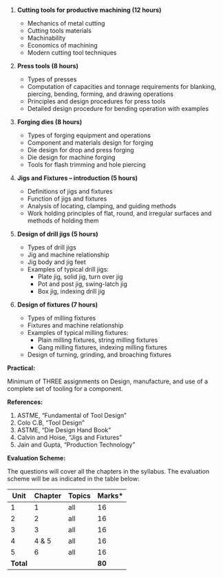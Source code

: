 1. **Cutting tools for productive machining (12 hours)**
   - Mechanics of metal cutting
   - Cutting tools materials
   - Machinability
   - Economics of machining
   - Modern cutting tool techniques

2. **Press tools (8 hours)**
   - Types of presses
   - Computation of capacities and tonnage requirements for blanking, piercing, bending, forming, and drawing operations
   - Principles and design procedures for press tools
   - Detailed design procedure for bending operation with examples

3. **Forging dies (8 hours)**
   - Types of forging equipment and operations
   - Component and materials design for forging
   - Die design for drop and press forging
   - Die design for machine forging
   - Tools for flash trimming and hole piercing

4. **Jigs and Fixtures – introduction (5 hours)**
   - Definitions of jigs and fixtures
   - Function of jigs and fixtures
   - Analysis of locating, clamping, and guiding methods
   - Work holding principles of flat, round, and irregular surfaces and methods of holding them

5. **Design of drill jigs (5 hours)**
   - Types of drill jigs
   - Jig and machine relationship
   - Jig body and jig feet
   - Examples of typical drill jigs:
     - Plate jig, solid jig, turn over jig
     - Pot and post jig, swing-latch jig
     - Box jig, indexing drill jig

6. **Design of fixtures (7 hours)**
   - Types of milling fixtures
   - Fixtures and machine relationship
   - Examples of typical milling fixtures:
     - Plain milling fixtures, string milling fixtures
     - Gang milling fixtures, indexing milling fixtures
   - Design of turning, grinding, and broaching fixtures

**Practical:**

Minimum of THREE assignments on Design, manufacture, and use of a complete set of tooling for a component.

**References:**

1. ASTME, “Fundamental of Tool Design”
2. Colo C.B, “Tool Design”
3. ASTME, “Die Design Hand Book”
4. Calvin and Hoise, “Jigs and Fixtures”
5. Jain and Gupta, “Production Technology”

**Evaluation Scheme:**

The questions will cover all the chapters in the syllabus. The evaluation scheme will be as indicated in the table below:

| Unit      | Chapter | Topics | Marks* |
| --------- | ------- | ------ | ------ |
| 1         | 1       | all    | 16     |
| 2         | 2       | all    | 16     |
| 3         | 3       | all    | 16     |
| 4         | 4 & 5   | all    | 16     |
| 5         | 6       | all    | 16     |
| **Total** |         |        | **80** |

